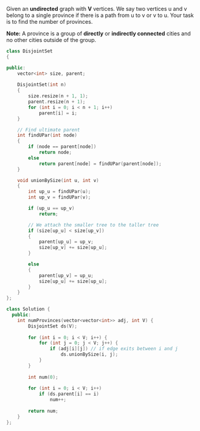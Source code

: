 Given an **undirected** graph with **V** vertices. We say two vertices u and v belong to a single province if there is a path from u to v or v to u. Your task is to find the number of provinces.  
  
**Note:** A province is a group of **directly** or **indirectly connected** cities and no other cities outside of the group.

```cpp
class DisjointSet
{

public:
    vector<int> size, parent;
    
    DisjointSet(int n)
    {
        size.resize(n + 1, 1);
        parent.resize(n + 1);
        for (int i = 0; i < n + 1; i++)
            parent[i] = i;
    }

    // Find ultimate parent
    int findUPar(int node)
    {
        if (node == parent[node])
            return node;
        else
            return parent[node] = findUPar(parent[node]);
    }

    void unionBySize(int u, int v)
    {
        int up_u = findUPar(u);
        int up_v = findUPar(v);

        if (up_u == up_v)
            return;

        // We attach the smaller tree to the taller tree
        if (size[up_u] < size[up_v])
        {
            parent[up_u] = up_v;
            size[up_v] += size[up_u];
        }

        else
        {
            parent[up_v] = up_u;
            size[up_u] += size[up_u];
        }
    }
};

class Solution {
  public:
    int numProvinces(vector<vector<int>> adj, int V) {
        DisjointSet ds(V);
        
        for (int i = 0; i < V; i++) {
            for (int j = 0; j < V; j++) {
                if (adj[i][j]) // if edge exits between i and j
                    ds.unionBySize(i, j);
            }
        }
        
        int num(0);
        
        for (int i = 0; i < V; i++) 
            if (ds.parent[i] == i)
                num++;
        
        return num; 
    }
};
```